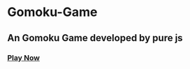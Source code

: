 # Gomoku-Game


## An Gomoku Game developed by pure js

### [Play Now](https://hujienan.github.io/Gomoku-Game/)

